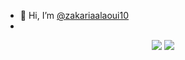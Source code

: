 - 👋 Hi, I’m  <a href="https://www.instagram.com/zakarialaoui10/">@zakariaalaoui10</a> 
- 
 <p align="center"><img src="https://github-readme-stats.vercel.app/api/top-langs/?username=zakarialaoui10&theme=tokyonight"/>
 <img src="https://github-readme-stats.vercel.app/api?username=zakarialaoui10&&show_icons=true&title_color=ffffff&icon_color=bb2acf&text_color=daf7dc&bg_color=151515"/>
</p>
